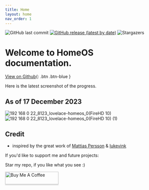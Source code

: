 ```yaml
---
title: Home
layout: home
nav_order: 1
---
```



![GitHub last commit](https://img.shields.io/github/last-commit/avenger11/HomeOS?style=flat-square)
[![GitHub release (latest by date)](https://img.shields.io/github/v/release/avenger11/HomeOS?style=flat-square)](https://github.com/avenger11/HomeOS/releases/latest)
![Stargazers](https://img.shields.io/github/stars/avenger11/HomeOS.svg?style=flat-square)

# Welcome to HomeOS documentation. 

[View on Github](https://github.com/avenger11/HomeOS){: .btn .btn-blue }


Here is the latest screenshot of the progress.

## As of 17 December 2023
![192 168 0 22_8123_lovelace-homeos_0(FireHD 10)](https://github.com/avenger11/HomeOS-doc/assets/37946892/198e0f2f-d767-44b1-822e-9496be39a2fd)
![192 168 0 22_8123_lovelace-homeos_0(FireHD 10) (1)](https://github.com/avenger11/HomeOS-doc/assets/37946892/e29df12f-c0b5-414d-aaf9-7ba2d789ae45)

## Credit

- inspired by the great work of [Mattias Persson](https://github.com/matt8707/hass-config) & [lukevink](https://github.com/lukevink/hass-config-lajv) 

If you'd like to support me and future projects:

Star my repo, if you like what you see :)

<a href="https://www.buymeacoffee.com/sebhome" target="_blank"><img src="https://www.buymeacoffee.com/assets/img/custom_images/orange_img.png" alt="Buy Me A Coffee" style="height: 41px !important;width: 174px !important;box-shadow: 0px 3px 2px 0px rgba(190, 190, 190, 0.5) !important;-webkit-box-shadow: 0px 3px 2px 0px rgba(190, 190, 190, 0.5) !important;" ></a>
